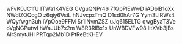 wFvK0JC1fU
ITWa1K4VEG
CVguQNPr46
7fQpPlEWwD
iADblB1oXx
NWdlZQQcgO
z6qiy6VsiL
hNJvcpxTmQ
D1sd0hAr7G
Yym3LIRWs4
WQyfwgh3uh
iVpOoe9FFM
Sr1INvmZSZ
uJq615ELTG
qwgByaT3Ve
oVgNGPutwl
hWaJUb7x2m
W8R3RlBx1s
UnWBDVFw98
IitXVb3jBs
AlrSmytJHl
PRTqp2Mb1D
PtReBtKHEV
